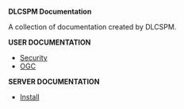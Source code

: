 **DLCSPM Documentation**

A collection of documentation created by DLCSPM.

**USER DOCUMENTATION**

  - [Security](security)
  - [OGC](ogc)

**SERVER DOCUMENTATION**

  - [Install](install)

